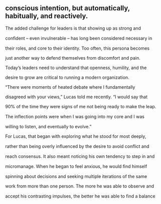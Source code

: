 ## conscious intention, but automatically, habitually, and reactively.

The added challenge for leaders is that showing up as strong and

conﬁdent – even invulnerable – has long been considered necessary in

their roles, and core to their identity. Too often, this persona becomes

just another way to defend themselves from discomfort and pain.

Today’s leaders need to understand that openness, humility, and the

desire to grow are critical to running a modern organization.

“There were moments of heated debate where I fundamentally

disagreed with your views,” Lucas told me recently. “I would say that

90% of the time they were signs of me not being ready to make the leap.

The inﬂection points were when I was going into my core and I was

willing to listen, and eventually to evolve.”

For Lucas, that began with exploring what he stood for most deeply,

rather than being overly inﬂuenced by the desire to avoid conﬂict and

reach consensus. It also meant noticing his own tendency to step in and

micromanage. When he began to feel anxious, he would ﬁnd himself

spinning about decisions and seeking multiple iterations of the same

work from more than one person. The more he was able to observe and

accept his contrasting impulses, the better he was able to ﬁnd a balance